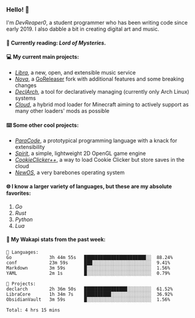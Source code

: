 ### Hello! 👋

I'm _DevReaper0_, a student programmer who has been writing code since early 2019. I also dabble a bit in creating digital art and music.

#### 📖 Currently reading: *Lord of Mysteries*.

#### 💻 My current main projects:

-   _[Libra](https://github.com/LibraMusic)_, a new, open, and extensible music service
-   _[Nova](https://github.com/LibraMusic/Nova)_, a [GoReleaser](https://github.com/goreleaser/goreleaser) fork with additional features and some breaking changes
-   _[DeclArch](https://github.com/DevReaper0/declarch)_, a tool for declaratively managing (currently only Arch Linux) systems
-   _[Cloud](https://github.com/CloudLoaderMC/CloudLoader)_, a hybrid mod loader for Minecraft aiming to actively support as many other loaders' mods as possible

#### ⌨️ Some other cool projects:

-   _[ParaCode](https://github.com/ParaCodeLang/ParaCode)_, a prototypical programming language with a knack for extensibility
-   _[Spirit](https://gitlab.com/DevReaper0/SpiritEngine)_, a simple, lightweight 2D OpenGL game engine
-   _[CookieClicker++](https://github.com/DevReaper0/CookieClickerPlusPlus)_, a way to load Cookie Clicker but store saves in the cloud
-   _[NewOS](https://github.com/DevReaper0/NewOS)_, a very barebones operating system

#### 🌐 I know a larger variety of languages, but these are my absolute favorites:

1. _Go_
2. _Rust_
3. _Python_
4. _Lua_

#### 📡 My Wakapi stats from the past week:

```text
💾 Languages:
Go              3h 44m 55s   ███████████████████████░░  88.24%
conf            23m 59s      ███░░░░░░░░░░░░░░░░░░░░░░  9.41%
Markdown        3m 59s       █░░░░░░░░░░░░░░░░░░░░░░░░  1.56%
YAML            2m 1s        █░░░░░░░░░░░░░░░░░░░░░░░░  0.79%

💼 Projects:
declarch        2h 36m 50s   ████████████████░░░░░░░░░  61.52%
LibraCore       1h 34m 7s    ██████████░░░░░░░░░░░░░░░  36.92%
ObsidianVault   3m 59s       █░░░░░░░░░░░░░░░░░░░░░░░░  1.56%

Total: 4 hrs 15 mins
```
